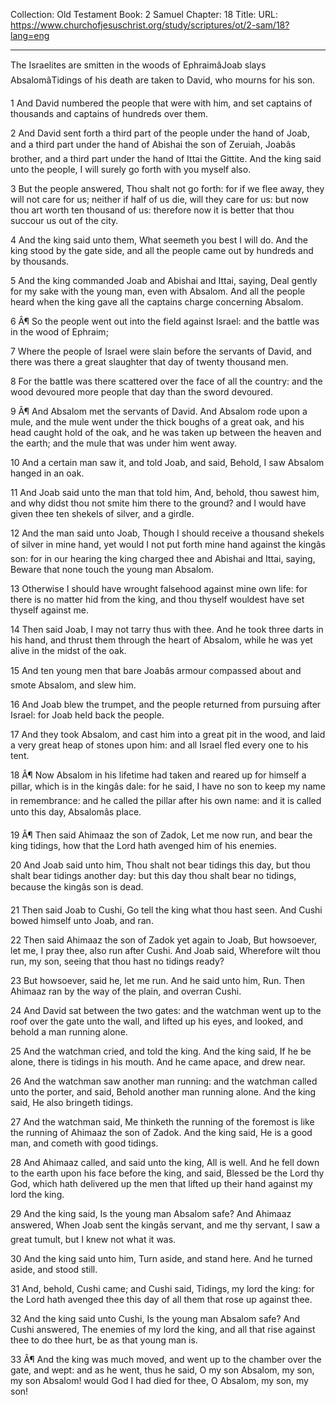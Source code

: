 Collection: Old Testament
Book: 2 Samuel
Chapter: 18
Title: 
URL: https://www.churchofjesuschrist.org/study/scriptures/ot/2-sam/18?lang=eng

---

The Israelites are smitten in the woods of EphraimâJoab slays AbsalomâTidings of his death are taken to David, who mourns for his son.

1 And David numbered the people that were with him, and set captains of thousands and captains of hundreds over them.

2 And David sent forth a third part of the people under the hand of Joab, and a third part under the hand of Abishai the son of Zeruiah, Joabâs brother, and a third part under the hand of Ittai the Gittite. And the king said unto the people, I will surely go forth with you myself also.

3 But the people answered, Thou shalt not go forth: for if we flee away, they will not care for us; neither if half of us die, will they care for us: but now thou art worth ten thousand of us: therefore now it is better that thou succour us out of the city.

4 And the king said unto them, What seemeth you best I will do. And the king stood by the gate side, and all the people came out by hundreds and by thousands.

5 And the king commanded Joab and Abishai and Ittai, saying, Deal gently for my sake with the young man, even with Absalom. And all the people heard when the king gave all the captains charge concerning Absalom.

6 Â¶ So the people went out into the field against Israel: and the battle was in the wood of Ephraim;

7 Where the people of Israel were slain before the servants of David, and there was there a great slaughter that day of twenty thousand men.

8 For the battle was there scattered over the face of all the country: and the wood devoured more people that day than the sword devoured.

9 Â¶ And Absalom met the servants of David. And Absalom rode upon a mule, and the mule went under the thick boughs of a great oak, and his head caught hold of the oak, and he was taken up between the heaven and the earth; and the mule that was under him went away.

10 And a certain man saw it, and told Joab, and said, Behold, I saw Absalom hanged in an oak.

11 And Joab said unto the man that told him, And, behold, thou sawest him, and why didst thou not smite him there to the ground? and I would have given thee ten shekels of silver, and a girdle.

12 And the man said unto Joab, Though I should receive a thousand shekels of silver in mine hand, yet would I not put forth mine hand against the kingâs son: for in our hearing the king charged thee and Abishai and Ittai, saying, Beware that none touch the young man Absalom.

13 Otherwise I should have wrought falsehood against mine own life: for there is no matter hid from the king, and thou thyself wouldest have set thyself against me.

14 Then said Joab, I may not tarry thus with thee. And he took three darts in his hand, and thrust them through the heart of Absalom, while he was yet alive in the midst of the oak.

15 And ten young men that bare Joabâs armour compassed about and smote Absalom, and slew him.

16 And Joab blew the trumpet, and the people returned from pursuing after Israel: for Joab held back the people.

17 And they took Absalom, and cast him into a great pit in the wood, and laid a very great heap of stones upon him: and all Israel fled every one to his tent.

18 Â¶ Now Absalom in his lifetime had taken and reared up for himself a pillar, which is in the kingâs dale: for he said, I have no son to keep my name in remembrance: and he called the pillar after his own name: and it is called unto this day, Absalomâs place.

19 Â¶ Then said Ahimaaz the son of Zadok, Let me now run, and bear the king tidings, how that the Lord hath avenged him of his enemies.

20 And Joab said unto him, Thou shalt not bear tidings this day, but thou shalt bear tidings another day: but this day thou shalt bear no tidings, because the kingâs son is dead.

21 Then said Joab to Cushi, Go tell the king what thou hast seen. And Cushi bowed himself unto Joab, and ran.

22 Then said Ahimaaz the son of Zadok yet again to Joab, But howsoever, let me, I pray thee, also run after Cushi. And Joab said, Wherefore wilt thou run, my son, seeing that thou hast no tidings ready?

23 But howsoever, said he, let me run. And he said unto him, Run. Then Ahimaaz ran by the way of the plain, and overran Cushi.

24 And David sat between the two gates: and the watchman went up to the roof over the gate unto the wall, and lifted up his eyes, and looked, and behold a man running alone.

25 And the watchman cried, and told the king. And the king said, If he be alone, there is tidings in his mouth. And he came apace, and drew near.

26 And the watchman saw another man running: and the watchman called unto the porter, and said, Behold another man running alone. And the king said, He also bringeth tidings.

27 And the watchman said, Me thinketh the running of the foremost is like the running of Ahimaaz the son of Zadok. And the king said, He is a good man, and cometh with good tidings.

28 And Ahimaaz called, and said unto the king, All is well. And he fell down to the earth upon his face before the king, and said, Blessed be the Lord thy God, which hath delivered up the men that lifted up their hand against my lord the king.

29 And the king said, Is the young man Absalom safe? And Ahimaaz answered, When Joab sent the kingâs servant, and me thy servant, I saw a great tumult, but I knew not what it was.

30 And the king said unto him, Turn aside, and stand here. And he turned aside, and stood still.

31 And, behold, Cushi came; and Cushi said, Tidings, my lord the king: for the Lord hath avenged thee this day of all them that rose up against thee.

32 And the king said unto Cushi, Is the young man Absalom safe? And Cushi answered, The enemies of my lord the king, and all that rise against thee to do thee hurt, be as that young man is.

33 Â¶ And the king was much moved, and went up to the chamber over the gate, and wept: and as he went, thus he said, O my son Absalom, my son, my son Absalom! would God I had died for thee, O Absalom, my son, my son!
